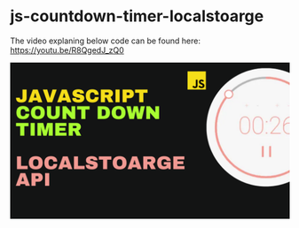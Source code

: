 # js-countdown-timer-localstoarge
The video explaning below code can be found here: https://youtu.be/R8QgedJ_zQ0

![alt text](https://raw.githubusercontent.com/b3nsh4/js-countdown-timer-localstoarge/main/JS-COUNTDOWN.png)
